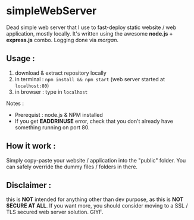 # simpleWebServer
Dead simple web server that I use to fast-deploy static website / web application, mostly locally.
It's written using the awesome **node.js + express.js** combo. Logging done via *morgan*.

## Usage :
1. download & extract repository locally
2. in terminal : `npm install && npm start` (web server started at `localhost:80`)
3. in browser : type in `localhost`

Notes :
* Prerequist : node.js & NPM installed
* If you get **EADDRINUSE** error, check that you don't already have something running on port 80.

## How it work :
Simply copy-paste your website / application into the "public" folder. You can safely override the dummy files / folders in there.

## Disclaimer :
this is **NOT** intended for anything other than dev purpose, as this is **NOT SECURE AT ALL**.
If you want more, you should consider moving to a SSL / TLS secured web server solution.
GIYF.
